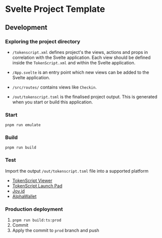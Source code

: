 # Svelte Project Template

## Development

### Exploring the project directory

- `/tokenscript.xml` defines project's the views, actions and props in correlation with the Svelte application. Each view should be defined inside the `TokenScript.xml` and within the Svelte application.

- `/App.svelte` is an entry point which new views can be added to the Svelte application. 

- `/src/routes/` contains views like `Checkin`.

- `/out/tokenscript.tsml` is the finalised project output. This is generated when you start or build this application. 

### Start 

`pnpm run emulate`

### Build

`pnpm run build`

### Test

Import the output `/out/tokenscript.tsml` file into a supported platform

- [TokenScript Viewer](https://viewer.tokenscript.org/)
- [TokenScript Launch Pad](https://launchpad.smartlayer.network/)
- [Joy.id](https://joy.id/) 
- [AlphaWallet](https://alphawallet.com/)

### Production deployment

1. `pnpm run build:ts:prod`
2. Commit
3. Apply the commit to `prod` branch and push
